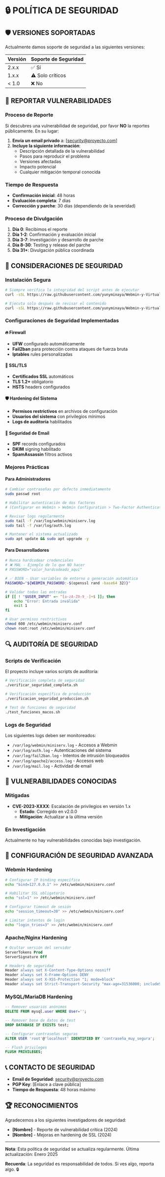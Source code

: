 # 🔒 POLÍTICA DE SEGURIDAD

## 🛡️ VERSIONES SOPORTADAS

Actualmente damos soporte de seguridad a las siguientes versiones:

| Versión | Soporte de Seguridad |
| ------- | -------------------- |
| 2.x.x   | ✅ Sí                |
| 1.x.x   | ⚠️ Solo críticos     |
| < 1.0   | ❌ No               |

## 🚨 REPORTAR VULNERABILIDADES

### Proceso de Reporte

Si descubres una vulnerabilidad de seguridad, por favor **NO** la reportes públicamente. En su lugar:

1. **Envía un email privado** a: [security@proyecto.com]
2. **Incluye la siguiente información**:
   - Descripción detallada de la vulnerabilidad
   - Pasos para reproducir el problema
   - Versiones afectadas
   - Impacto potencial
   - Cualquier mitigación temporal conocida

### Tiempo de Respuesta

- **Confirmación inicial**: 48 horas
- **Evaluación completa**: 7 días
- **Corrección y parche**: 30 días (dependiendo de la severidad)

### Proceso de Divulgación

1. **Día 0**: Recibimos el reporte
2. **Día 1-2**: Confirmación y evaluación inicial
3. **Día 3-7**: Investigación y desarrollo de parche
4. **Día 8-30**: Testing y release del parche
5. **Día 31+**: Divulgación pública coordinada

## 🔐 CONSIDERACIONES DE SEGURIDAD

### Instalación Segura

```bash
# Siempre verifica la integridad del script antes de ejecutar
curl -sSL https://raw.githubusercontent.com/yunyminaya/Webmin-y-Virtualmin-/master/instalar.sh | sha256sum

# Ejecuta solo después de revisar el contenido
curl -sSL https://raw.githubusercontent.com/yunyminaya/Webmin-y-Virtualmin-/master/instalar.sh | sudo bash
```

### Configuraciones de Seguridad Implementadas

#### 🔥 Firewall
- **UFW** configurado automáticamente
- **Fail2ban** para protección contra ataques de fuerza bruta
- **Iptables** rules personalizadas

#### 🔑 SSL/TLS
- **Certificados SSL** automáticos
- **TLS 1.2+** obligatorio
- **HSTS** headers configurados

#### 🛡️ Hardening del Sistema
- **Permisos restrictivos** en archivos de configuración
- **Usuarios del sistema** con privilegios mínimos
- **Logs de auditoría** habilitados

#### 📧 Seguridad de Email
- **SPF** records configurados
- **DKIM** signing habilitado
- **SpamAssassin** filtros activos

### Mejores Prácticas

#### Para Administradores

```bash
# Cambiar contraseñas por defecto inmediatamente
sudo passwd root

# Habilitar autenticación de dos factores
# (Configurar en Webmin > Webmin Configuration > Two-Factor Authentication)

# Revisar logs regularmente
sudo tail -f /var/log/webmin/miniserv.log
sudo tail -f /var/log/auth.log

# Mantener el sistema actualizado
sudo apt update && sudo apt upgrade -y
```

#### Para Desarrolladores

```bash
# Nunca hardcodear credenciales
# ❌ MAL - Ejemplo de lo que NO hacer
# PASSWORD="valor_hardcodeado_aqui"

# ✅ BIEN - Usar variables de entorno o generación automática
PASSWORD="${WEBMIN_PASSWORD:-$(openssl rand -base64 32)}"

# Validar todas las entradas
if [[ ! "$USER_INPUT" =~ ^[a-zA-Z0-9_-]+$ ]]; then
    echo "Error: Entrada inválida"
    exit 1
fi

# Usar permisos restrictivos
chmod 600 /etc/webmin/miniserv.conf
chown root:root /etc/webmin/miniserv.conf
```

## 🔍 AUDITORÍA DE SEGURIDAD

### Scripts de Verificación

El proyecto incluye varios scripts de auditoría:

```bash
# Verificación completa de seguridad
./verificar_seguridad_completa.sh

# Verificación específica de producción
./verificacion_seguridad_produccion.sh

# Test de funciones de seguridad
./test_funciones_macos.sh
```

### Logs de Seguridad

Los siguientes logs deben ser monitoreados:

- `/var/log/webmin/miniserv.log` - Accesos a Webmin
- `/var/log/auth.log` - Autenticaciones del sistema
- `/var/log/fail2ban.log` - Intentos de intrusión bloqueados
- `/var/log/apache2/access.log` - Accesos web
- `/var/log/mail.log` - Actividad de email

## 🚫 VULNERABILIDADES CONOCIDAS

### Mitigadas

- **CVE-2023-XXXX**: Escalación de privilegios en versión 1.x
  - **Estado**: Corregido en v2.0.0
  - **Mitigación**: Actualizar a la última versión

### En Investigación

Actualmente no hay vulnerabilidades conocidas bajo investigación.

## 🔧 CONFIGURACIÓN DE SEGURIDAD AVANZADA

### Webmin Hardening

```bash
# Configurar IP binding específica
echo "bind=127.0.0.1" >> /etc/webmin/miniserv.conf

# Habilitar SSL obligatorio
echo "ssl=1" >> /etc/webmin/miniserv.conf

# Configurar timeout de sesión
echo "session_timeout=30" >> /etc/webmin/miniserv.conf

# Limitar intentos de login
echo "login_tries=3" >> /etc/webmin/miniserv.conf
```

### Apache/Nginx Hardening

```apache
# Ocultar versión del servidor
ServerTokens Prod
ServerSignature Off

# Headers de seguridad
Header always set X-Content-Type-Options nosniff
Header always set X-Frame-Options DENY
Header always set X-XSS-Protection "1; mode=block"
Header always set Strict-Transport-Security "max-age=31536000; includeSubDomains"
```

### MySQL/MariaDB Hardening

```sql
-- Remover usuarios anónimos
DELETE FROM mysql.user WHERE User='';

-- Remover base de datos de test
DROP DATABASE IF EXISTS test;

-- Configurar contraseñas seguras
ALTER USER 'root'@'localhost' IDENTIFIED BY 'contraseña_muy_segura';

-- Flush privileges
FLUSH PRIVILEGES;
```

## 📞 CONTACTO DE SEGURIDAD

- **Email de Seguridad**: security@proyecto.com
- **PGP Key**: [Enlace a clave pública]
- **Tiempo de Respuesta**: 48 horas máximo

## 🏆 RECONOCIMIENTOS

Agradecemos a los siguientes investigadores de seguridad:

- **[Nombre]** - Reporte de vulnerabilidad crítica (2024)
- **[Nombre]** - Mejoras en hardening de SSL (2024)

---

**Nota**: Esta política de seguridad se actualiza regularmente. Última actualización: Enero 2025

**Recuerda**: La seguridad es responsabilidad de todos. Si ves algo, reporta algo. 🔒